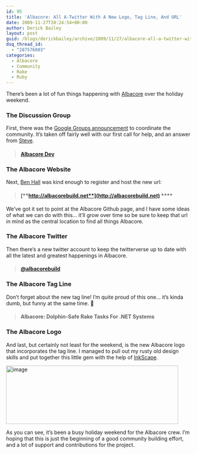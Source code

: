 ```yaml
---
id: 95
title: 'Albacore: All A-Twitter With A New Logo, Tag Line, And URL'
date: 2009-11-27T20:24:54+00:00
author: Derick Bailey
layout: post
guid: /blogs/derickbailey/archive/2009/11/27/albacore-all-a-twitter-with-a-new-logo-tag-line-and-url.aspx
dsq_thread_id:
  - "287576803"
categories:
  - Albacore
  - Community
  - Rake
  - Ruby
---
```

There’s been a lot of fun things happening with [Albacore](http://albacorebuild.net) over the holiday weekend.

### The Discussion Group

First, there was the [Google Groups announcement](http://www.lostechies.com/blogs/derickbailey/archive/2009/11/24/albacore-come-join-the-discussion.aspx) to coordinate the community. It’s taken off fairly well with our first call for help, and an answer from [Steve](http://stevenharman.com/).

> #### **[Albacore Dev](http://groups.google.com/group/albacoredev)**

### The Albacore Website

Next, [Ben Hall](http://blog.benhall.me.uk/) was kind enough to register and host the new url: 

> #### [**http://albacorebuild.net**](http://albacorebuild.net) ****

We’ve got it set to point at the Albacore Github page, and I have some ideas of what we can do with this… it’ll grow over time so be sure to keep that url in mind as the central location to find all things Albacore.

### The Albacore Twitter

Then there’s a new twitter account to keep the twitterverse up to date with all the latest and greatest happenings in Albacore.

> #### [**@albacorebuild**](http://twitter.com/albacorebuild)

### The Albacore Tag Line

Don’t forget about the new tag line! I’m quite proud of this one… it’s kinda dumb, but funny at the same time. 🙂

> #### **Albacore: Dolphin-Safe Rake Tasks For .NET Systems**

### The Albacore Logo

And last, but certainly not least for the weekend, is the new Albacore logo that incorporates the tag line. I managed to pull out my rusty old design skills and put together this little gem with the help of [InkScape](http://www.inkscape.org).</p> 

[<img style="border-right-width: 0px;border-top-width: 0px;border-bottom-width: 0px;border-left-width: 0px" border="0" alt="image" src="http://lostechies.com/derickbailey/files/2011/03/image_177E2E59.png" width="469" height="159" />](http://albacorebuild.net)

As you can see, it’s been a busy holiday weekend for the Albacore crew. I’m hoping that this is just the beginning of a good community building effort, and a lot of support and contributions for the project.